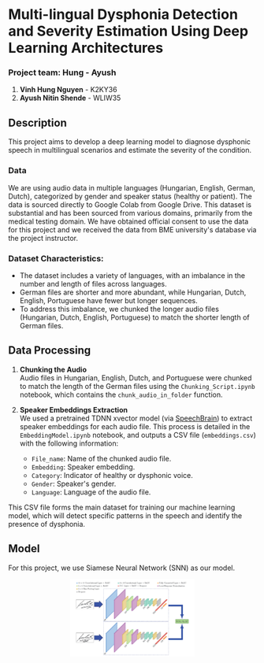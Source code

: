 # Multi-lingual Dysphonia Detection and Severity Estimation Using Deep Learning Architectures

### Project team: Hung - Ayush
1. **Vinh Hung Nguyen** - K2KY36
2. **Ayush Nitin Shende** - WLIW35

## Description
This project aims to develop a deep learning model to diagnose dysphonic speech in multilingual scenarios and estimate the severity of the condition.

### Data
We are using audio data in multiple languages (Hungarian, English, German, Dutch), categorized by gender and speaker status (healthy or patient). The data is sourced directly to Google Colab from Google Drive.
This dataset is substantial and has been sourced from various domains, primarily from the medical testing domain. We have obtained official consent to use the data for this project and we received the data from BME university's database via the project instructor.


### Dataset Characteristics:
- The dataset includes a variety of languages, with an imbalance in the number and length of files across languages.
- German files are shorter and more abundant, while Hungarian, Dutch, English, Portuguese have fewer but longer sequences.
- To address this imbalance, we chunked the longer audio files (Hungarian, Dutch, English, Portuguese) to match the shorter length of German files.

## Data Processing
1. **Chunking the Audio**  
   Audio files in Hungarian, English, Dutch, and Portuguese were chunked to match the length of the German files using the `Chunking_Script.ipynb` notebook, which contains the `chunk_audio_in_folder` function.

2. **Speaker Embeddings Extraction**  
   We used a pretrained TDNN xvector model (via [SpeechBrain](https://huggingface.co/speechbrain/spkrec-xvect-voxceleb)) to extract speaker embeddings for each audio file. This process is detailed in the `EmbeddingModel.ipynb` notebook, and outputs a CSV file (`embeddings.csv`) with the following information:
   - `File_name`: Name of the chunked audio file.
   - `Embedding`: Speaker embedding.
   - `Category`: Indicator of healthy or dysphonic voice.
   - `Gender`: Speaker's gender.
   - `Language`: Language of the audio file.

This CSV file forms the main dataset for training our machine learning model, which will detect specific patterns in the speech and identify the presence of dysphonia.

## Model
   For this project, we use Siamese Neural Network (SNN) as our model. 
   <p align="center"><img width="50%" src="1_siamese-network.png" /></p>


